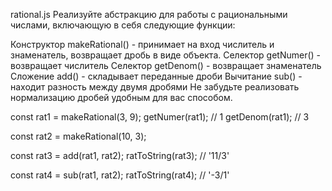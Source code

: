 rational.js
Реализуйте абстракцию для работы с рациональными числами, включающую в себя следующие функции:

Конструктор makeRational() - принимает на вход числитель и знаменатель, возвращает дробь в виде объекта.
Селектор getNumer() - возвращает числитель
Селектор getDenom() - возвращает знаменатель
Сложение add() - складывает переданные дроби
Вычитание sub() - находит разность между двумя дробями
Не забудьте реализовать нормализацию дробей удобным для вас способом.

const rat1 = makeRational(3, 9);
getNumer(rat1); // 1
getDenom(rat1); // 3
 
const rat2 = makeRational(10, 3);
 
const rat3 = add(rat1, rat2);
ratToString(rat3); // '11/3'
 
const rat4 = sub(rat1, rat2);
ratToString(rat4); // '-3/1'

